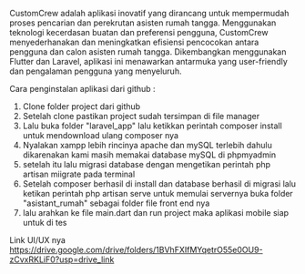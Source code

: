 CustomCrew adalah aplikasi inovatif yang dirancang untuk mempermudah proses pencarian dan perekrutan asisten rumah tangga. Menggunakan teknologi kecerdasan buatan dan preferensi pengguna, CustomCrew menyederhanakan dan meningkatkan efisiensi pencocokan antara pengguna dan calon asisten rumah tangga. Dikembangkan menggunakan Flutter dan Laravel, aplikasi ini menawarkan antarmuka yang user-friendly dan pengalaman pengguna yang menyeluruh.

Cara penginstalan aplikasi dari github :

1. Clone folder project dari github 
2. Setelah clone pastikan project sudah tersimpan di file manager 
3. Lalu buka folder "laravel_app" lalu ketikkan perintah composer install untuk mendownload ulang composer nya
4. Nyalakan xampp lebih rincinya apache dan mySQL terlebih dahulu dikarenakan kami masih memakai database mySQL di phpmyadmin  
5. setelah itu lalu migrasi database dengan mengetikan perintah php artisan miigrate pada terminal 
6. Setelah composer berhasil di install dan database berhasil di migrasi lalu ketikan perintah php artisan serve untuk memulai servernya
   buka folder "asistant_rumah" sebagai folder file front end  nya 
7. lalu arahkan ke file main.dart dan run project maka aplikasi mobile siap untuk di tes


Link UI/UX nya
https://drive.google.com/drive/folders/1BVhFXIfMYqetrO55e0OU9-zCvxRKLiF0?usp=drive_link


